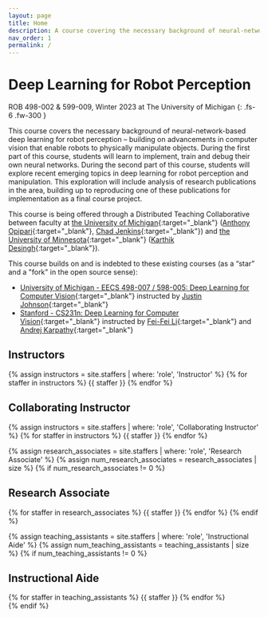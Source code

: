 ```yaml
---
layout: page
title: Home
description: A course covering the necessary background of neural-network-based deep learning for robot perception – building on advancements in computer vision that enable robots to physically manipulate objects. ROB 498-002 and ROB 599-009 at the University of Michigan.
nav_order: 1
permalink: /
---
```


# Deep Learning for Robot Perception

ROB 498-002 & 599-009, Winter 2023 at The University of Michigan
{: .fs-6 .fw-300 }

This course covers the necessary background of neural-network-based deep learning for robot perception – building on advancements in computer vision that enable robots to physically manipulate objects. During the first part of this course, students will learn to implement, train and debug their own neural networks. During the second part of this course, students will explore recent emerging topics in deep learning for robot perception and manipulation. This exploration will include analysis of research publications in the area, building up to reproducing one of these publications for implementation as a final course project.

This course is being offered through a Distributed Teaching Collaborative between faculty at [the University of Michigan](https://umich.edu/){:target="_blank"} ([Anthony Opipari](https://topipari.com){:target="_blank"}, [Chad Jenkins](https://ocj.name/){:target="_blank"}) and [the University of Minnesota](https://twin-cities.umn.edu/){:target="_blank"} ([Karthik Desingh](https://karthikdesingh.com/){:target="_blank"}).


This course builds on and is indebted to these existing courses (as a “star” and a "fork" in the open source sense):
- [University of Michigan - EECS 498-007 / 598-005: Deep Learning for Computer Vision](https://web.eecs.umich.edu/~justincj/teaching/eecs498/WI2022/schedule.html){:target="_blank"} instructed by [Justin Johnson](https://web.eecs.umich.edu/~justincj/){:target="_blank"}
- [Stanford - CS231n: Deep Learning for Computer Vision](http://cs231n.stanford.edu/index.html){:target="_blank"} instructed by [Fei-Fei Li](https://profiles.stanford.edu/fei-fei-li){:target="_blank"} and [Andrej Karpathy](https://karpathy.ai/){:target="_blank"}


<div class="staff-row" >
<div markdown="1" class="staff-column">

## Instructors

{% assign instructors = site.staffers | where: 'role', 'Instructor' %}
{% for staffer in instructors %}
{{ staffer }}
{% endfor %}

</div>
<div markdown="1" class="staff-column">

## Collaborating Instructor

{% assign instructors = site.staffers | where: 'role', 'Collaborating Instructor' %}
{% for staffer in instructors %}
{{ staffer }}
{% endfor %}

</div>
</div>

{% assign research_associates = site.staffers | where: 'role', 'Research Associate' %}
{% assign num_research_associates = research_associates | size %}
{% if num_research_associates != 0 %}
## Research Associate

{% for staffer in research_associates %}
{{ staffer }}
{% endfor %}
{% endif %}

{% assign teaching_assistants = site.staffers | where: 'role', 'Instructional Aide' %}
{% assign num_teaching_assistants = teaching_assistants | size %}
{% if num_teaching_assistants != 0 %}
## Instructional Aide

<div class="staffer-table">
{% for staffer in teaching_assistants %}
{{ staffer }}
{% endfor %}
</div>
{% endif %}
